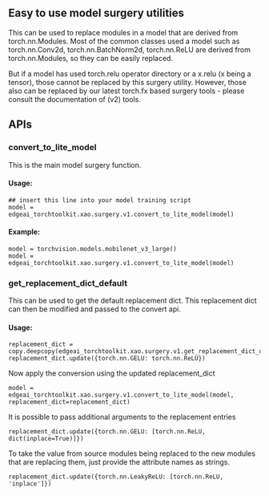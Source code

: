## Easy to use model surgery utilities

This can be used to replace modules in a model that are derived from torch.nn.Modules. Most of the common classes used a model such as torch.nn.Conv2d, torch.nn.BatchNorm2d, torch.nn.ReLU are derived from torch.nn.Modules, so they can be easily replaced. 

But if a model has used torch.relu operator directory or a x.relu (x being a tensor), those cannot be replaced by this surgery utility. However, those also can be replaced by our latest torch.fx based surgery tools - please consult the documentation of (v2) tools.

## APIs

### convert_to_lite_model
This is the main model surgery function.

#### Usage: 
```
## insert this line into your model training script
model = edgeai_torchtoolkit.xao.surgery.v1.convert_to_lite_model(model)
```

#### Example:
```
model = torchvision.models.mobilenet_v3_large()
model = edgeai_torchtoolkit.xao.surgery.v1.convert_to_lite_model(model)
```

### get_replacement_dict_default
This can be used to get the default replacement dict. This replacement dict can then be modified and passed to the convert api. 

#### Usage:
```
replacement_dict = copy.deepcopy(edgeai_torchtoolkit.xao.surgery.v1.get_replacement_dict_default())
replacement_dict.update({torch.nn.GELU: torch.nn.ReLU})
```

Now apply the conversion using the updated replacement_dict
```
model = edgeai_torchtoolkit.xao.surgery.v1.convert_to_lite_model(model, replacement_dict=replacement_dict)
```

It is possible to pass additional arguments to the replacement entries
```
replacement_dict.update({torch.nn.GELU: [torch.nn.ReLU, dict(inplace=True)]})
```

To take the value from source modules being replaced to the new modules that are replacing them, just provide the attribute names as strings.
```
replacement_dict.update({torch.nn.LeakyReLU: [torch.nn.ReLU, 'inplace']})
```

